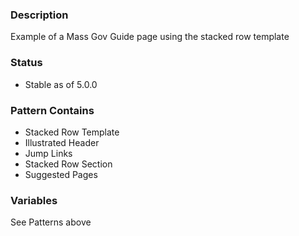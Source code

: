 ### Description
Example of a Mass Gov Guide page using the stacked row template

### Status
* Stable as of 5.0.0

### Pattern Contains
* Stacked Row Template
* Illustrated Header
* Jump Links
* Stacked Row Section
* Suggested Pages

### Variables
See Patterns above
